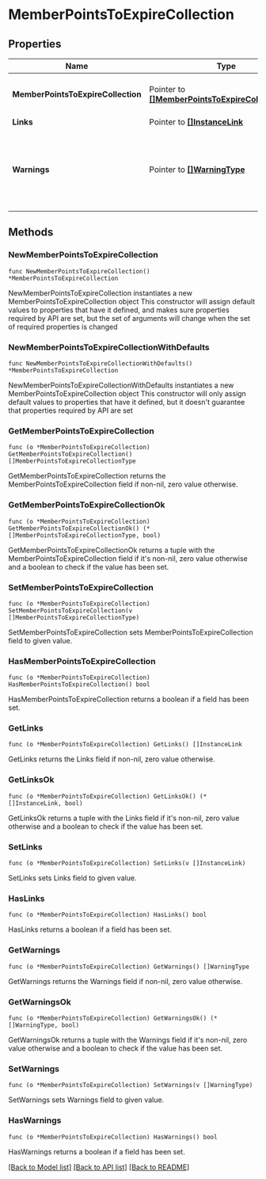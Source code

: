 # MemberPointsToExpireCollection

## Properties

Name | Type | Description | Notes
------------ | ------------- | ------------- | -------------
**MemberPointsToExpireCollection** | Pointer to [**[]MemberPointsToExpireCollectionType**](MemberPointsToExpireCollectionType.md) | List of of member points to expire. | [optional] 
**Links** | Pointer to [**[]InstanceLink**](InstanceLink.md) |  | [optional] 
**Warnings** | Pointer to [**[]WarningType**](WarningType.md) | Used in conjunction with the Success element to define a business error. | [optional] 

## Methods

### NewMemberPointsToExpireCollection

`func NewMemberPointsToExpireCollection() *MemberPointsToExpireCollection`

NewMemberPointsToExpireCollection instantiates a new MemberPointsToExpireCollection object
This constructor will assign default values to properties that have it defined,
and makes sure properties required by API are set, but the set of arguments
will change when the set of required properties is changed

### NewMemberPointsToExpireCollectionWithDefaults

`func NewMemberPointsToExpireCollectionWithDefaults() *MemberPointsToExpireCollection`

NewMemberPointsToExpireCollectionWithDefaults instantiates a new MemberPointsToExpireCollection object
This constructor will only assign default values to properties that have it defined,
but it doesn't guarantee that properties required by API are set

### GetMemberPointsToExpireCollection

`func (o *MemberPointsToExpireCollection) GetMemberPointsToExpireCollection() []MemberPointsToExpireCollectionType`

GetMemberPointsToExpireCollection returns the MemberPointsToExpireCollection field if non-nil, zero value otherwise.

### GetMemberPointsToExpireCollectionOk

`func (o *MemberPointsToExpireCollection) GetMemberPointsToExpireCollectionOk() (*[]MemberPointsToExpireCollectionType, bool)`

GetMemberPointsToExpireCollectionOk returns a tuple with the MemberPointsToExpireCollection field if it's non-nil, zero value otherwise
and a boolean to check if the value has been set.

### SetMemberPointsToExpireCollection

`func (o *MemberPointsToExpireCollection) SetMemberPointsToExpireCollection(v []MemberPointsToExpireCollectionType)`

SetMemberPointsToExpireCollection sets MemberPointsToExpireCollection field to given value.

### HasMemberPointsToExpireCollection

`func (o *MemberPointsToExpireCollection) HasMemberPointsToExpireCollection() bool`

HasMemberPointsToExpireCollection returns a boolean if a field has been set.

### GetLinks

`func (o *MemberPointsToExpireCollection) GetLinks() []InstanceLink`

GetLinks returns the Links field if non-nil, zero value otherwise.

### GetLinksOk

`func (o *MemberPointsToExpireCollection) GetLinksOk() (*[]InstanceLink, bool)`

GetLinksOk returns a tuple with the Links field if it's non-nil, zero value otherwise
and a boolean to check if the value has been set.

### SetLinks

`func (o *MemberPointsToExpireCollection) SetLinks(v []InstanceLink)`

SetLinks sets Links field to given value.

### HasLinks

`func (o *MemberPointsToExpireCollection) HasLinks() bool`

HasLinks returns a boolean if a field has been set.

### GetWarnings

`func (o *MemberPointsToExpireCollection) GetWarnings() []WarningType`

GetWarnings returns the Warnings field if non-nil, zero value otherwise.

### GetWarningsOk

`func (o *MemberPointsToExpireCollection) GetWarningsOk() (*[]WarningType, bool)`

GetWarningsOk returns a tuple with the Warnings field if it's non-nil, zero value otherwise
and a boolean to check if the value has been set.

### SetWarnings

`func (o *MemberPointsToExpireCollection) SetWarnings(v []WarningType)`

SetWarnings sets Warnings field to given value.

### HasWarnings

`func (o *MemberPointsToExpireCollection) HasWarnings() bool`

HasWarnings returns a boolean if a field has been set.


[[Back to Model list]](../README.md#documentation-for-models) [[Back to API list]](../README.md#documentation-for-api-endpoints) [[Back to README]](../README.md)



